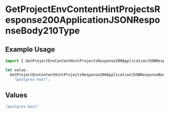 # GetProjectEnvContentHintProjectsResponse200ApplicationJSONResponseBody210Type

## Example Usage

```typescript
import { GetProjectEnvContentHintProjectsResponse200ApplicationJSONResponseBody210Type } from "@vercel/sdk/models/getprojectenvop.js";

let value:
  GetProjectEnvContentHintProjectsResponse200ApplicationJSONResponseBody210Type =
    "postgres-host";
```

## Values

```typescript
"postgres-host"
```